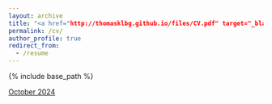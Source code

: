 ```yaml
---
layout: archive
title: "<a href="http://thomasklbg.github.io/files/CV.pdf" target="_blank">CV</a> "
permalink: /cv/
author_profile: true
redirect_from:
  - /resume
---
```


{% include base_path %}

<a href="http://thomasklbg.github.io/files/CV.pdf" target="_blank">October 2024</a> 
